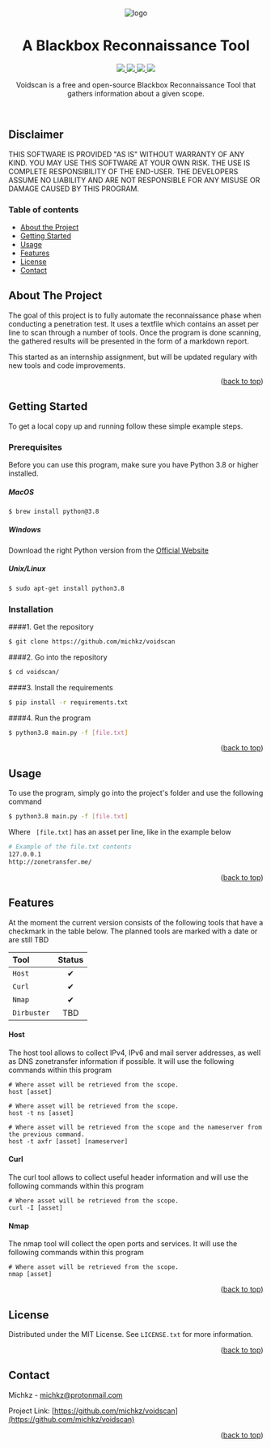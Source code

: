 <div id="top"></div>

<!-- PROJECT SHIELDS -->
<!--
*** I'm using markdown "reference style" links for readability.
*** Reference links are enclosed in brackets [ ] instead of parentheses ( ).
*** See the bottom of this document for the declaration of the reference variables
*** for contributors-url, forks-url, etc. This is an optional, concise syntax you may use.
*** https://www.markdownguide.org/basic-syntax/#reference-style-links
-->

<!-- PROJECT LOGO -->
<br />
<div align="center">
  
  ![logo](https://user-images.githubusercontent.com/17614548/173921014-8d5b005b-0266-4484-b426-dc15eb399309.png)
</div>

<h1 align="center">A Blackbox Reconnaissance Tool</h1>

<p align="center">
  <a href="https://python.org/">
    <img src="https://img.shields.io/badge/Python-3.8-%23defaff.svg?style=for-the-badge">
  </a>
    <a href="https://github.com/michkz/voidscan/releases">
    <img src="https://img.shields.io/badge/Release-v1-%23cfe9ee.svg?style=for-the-badge">
  </a>
  <a href="https://github.com/michkz/voidscan/blob/master/LICENSE">
    <img src="https://img.shields.io/badge/License-MIT-%23cbe1e7.svg?style=for-the-badge">
  </a>
    <a href="https://opensource.org">
    <img src="https://img.shields.io/badge/Open%20Source-%E2%9D%A4-%23b9d0d4.svg?style=for-the-badge">
  </a>
</p>

<p align="center">
  Voidscan is a free and open-source Blackbox Reconnaissance Tool that gathers information about a given scope.
</p>

<br />


## Disclaimer

THIS SOFTWARE IS PROVIDED "AS IS" WITHOUT WARRANTY OF ANY KIND. YOU MAY USE THIS SOFTWARE AT YOUR OWN RISK. THE USE IS COMPLETE RESPONSIBILITY OF THE END-USER. THE DEVELOPERS ASSUME NO LIABILITY AND ARE NOT RESPONSIBLE FOR ANY MISUSE OR DAMAGE CAUSED BY THIS PROGRAM.


<!-- TABLE OF CONTENTS -->
### Table of contents

 - [About the Project](#about-the-project)
 - [Getting Started](#getting-started)
 - [Usage](#usage)
 - [Features](#features)
 - [License](#license)
 - [Contact](#contact) 
 



<!-- ABOUT THE PROJECT -->

## About The Project

The goal of this project is to fully automate the reconnaissance phase when conducting a penetration test. It uses a textfile which contains an asset per line to scan through a number of tools. Once the program is done scanning, the gathered results will be presented in the form of a markdown report.

This started as an internship assignment, but will be updated regulary with new tools and code improvements.


<p align="right">(<a href="#top">back to top</a>)</p>

<!-- GETTING STARTED -->

## Getting Started

To get a local copy up and running follow these simple example steps.

### Prerequisites

Before you can use this program, make sure you have Python 3.8 or higher installed.

##### MacOS
```bash
$ brew install python@3.8
```
##### Windows
Download the right Python version from the [Official Website](https://www.python.org/downloads/windows/)
##### Unix/Linux  
```bash
$ sudo apt-get install python3.8
```

### Installation

####1. Get the repository

```bash
$ git clone https://github.com/michkz/voidscan
```

####2. Go into the repository

```bash
$ cd voidscan/
```

####3. Install the requirements
```bash
$ pip install -r requirements.txt
```

####4. Run the program

```bash
$ python3.8 main.py -f [file.txt]
```

<p align="right">(<a href="#top">back to top</a>)</p>

<!-- USAGE EXAMPLES -->

## Usage

To use the program, simply go into the project's folder and use the following command

```bash
$ python3.8 main.py -f [file.txt]
```
Where ``` [file.txt]``` has an asset per line, like in the example below

```bash
# Example of the file.txt contents
127.0.0.1
http://zonetransfer.me/
```


<p align="right">(<a href="#top">back to top</a>)</p>

## Features

At the moment the current version consists of the following tools that have a checkmark in the table below. The planned tools are marked with a date or are still TBD 


| Tool            |  Status |
|:----------------|:-------:|
| `Host` 			 |    ✔    |
| `Curl` 			 |    ✔    |
| `Nmap`   		 |    ✔    |
| `Dirbuster`   	 |   TBD   |

#### Host
The host tool allows to collect IPv4, IPv6 and mail server addresses, as well as DNS zonetransfer information if possible. It will use the following commands within this program

```
# Where asset will be retrieved from the scope.
host [asset]
```
```
# Where asset will be retrieved from the scope.
host -t ns [asset]
```
```
# Where asset will be retrieved from the scope and the nameserver from the previous command.
host -t axfr [asset] [nameserver]
```

#### Curl
The curl tool allows to collect useful header information and will use the following commands within this program

```
# Where asset will be retrieved from the scope.
curl -I [asset]
```

#### Nmap
The nmap tool will collect the open ports and services. It will use the following commands within this program

```
# Where asset will be retrieved from the scope.
nmap [asset]
```

<p align="right">(<a href="#top">back to top</a>)</p>

<!-- LICENSE -->

## License

Distributed under the MIT License. See `LICENSE.txt` for more information.

<p align="right">(<a href="#top">back to top</a>)</p>

<!-- CONTACT -->

## Contact

Michkz - michkz@protonmail.com

Project Link: [https://github.com/michkz/voidscan](https://github.com/michkz/voidscan)

<p align="right">(<a href="#top">back to top</a>)</p>

